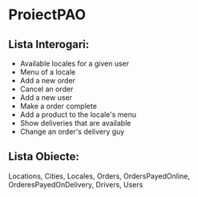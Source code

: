 # ProiectPAO

## Lista Interogari:
* Available locales for a given user
* Menu of a locale
* Add a new order
* Cancel an order
* Add a new user
* Make a order complete
* Add a product to the locale's menu
* Show deliveries that are available
* Change an order's delivery guy



## Lista Obiecte:
Locations, Cities, Locales, Orders, OrdersPayedOnline, OrderesPayedOnDelivery, Drivers, Users